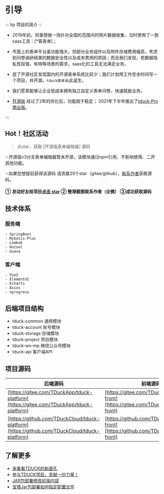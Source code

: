 # 引导

::: tip 项目的简介 💡
- 2019年初，同事想做一场针对全国的范围内的照片数据收集，当时使用了一款saas工具：[*客表单]；

- 市面上的表单平台虽功能强大，但部分业务组件以及附件存储费用偏高，考虑到问卷调研结果的数据安全性以及成本费用的原因；而且我们发现，若数据隐私性较强，有特殊场景的需求，saas化的工具无法满足业务。 

- 逛了开源社区发现国内的开源表单系统比较少；我们计划用工作空余时间写一个项目，并开源。```tduck表单```从此诞生。

- 我们愿景能够让企业低成本拥有独立自定义表单问卷，快速赋能业务。

- [开源版](https://demo.tduckapp.com) 经过了2年的优化后，功能趋于稳定； 2021年下半年推出了[tduck-Pro商业版](https://pro.tduckcloud.com)。

:::
## Hot！社区活动
> 点star，获取 [开源版表单编辑器] 源码

💥开源版v3分支表单编辑器暂未开源，该模块通过npm引用，不影响使用、二开其他功能。

💥如果您想提前获得该源码 请贡献20个star（gitee/github），[联系作者](https://pro.tduckcloud.com/s/QUiDSKq8)获取源码。

#### ① 发动好友给项目[点击 star️](https://gitee.com/TDuckApp/tduck-platform) ② 整理截图联系作者（企微） ③成功获取源码


## 技术体系
### 服务端
```
- SpringBoot 
- Mybatis-Plus
- Lombok
- Hutool
- Guava
```
### 客户端
```
- Vue2
- ElementUI
- Echarts
- Axios
- nprogress
```
## 后端项目结构

- tduck-common 通用模块
- tduck-account 账号模块
- tduck-storage 存储模块
- tduck-project 项目模块
- tduck-wx-mp  微信公众号模块
- tduck-api 客户端API

## 项目源码
| 后端源码                                                     | 前端源码                                                     |
| ------------------------------------------------------------ | ------------------------------------------------------------ |
| [https://gitee.com/TDuckApp/tduck-platform](https://gitee.com/TDuckApp/tduck-platform) | [https://gitee.com/TDuckApp/tduck-front](https://gitee.com/TDuckApp/tduck-front) |
| [https://github.com/TDuckCloud/tduck-platform](https://github.com/TDuckCloud/tduck-platform) | [https://github.com/TDuckCloud/tduck-front](https://github.com/TDuckCloud/tduck-front) |


## 了解更多

- [来看看TDUCK的新面孔](https://mp.weixin.qq.com/s/pLltfRv-KvStMxKefAvD_g)
- [参与TDUCK项目，贡献一份力量！](https://gitee.com/TDuckApp/tduck-platform/issues/I4ZC6R)
- [JAR包部署修改前端内容](./deploy/jarChange)
- [宝塔Jar包部署如何指定配置文件](./deploy/startByProfile)
